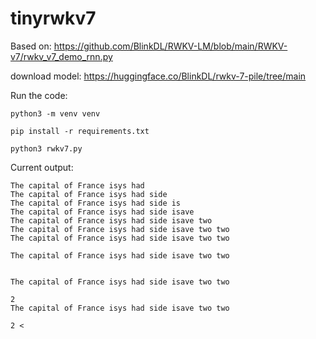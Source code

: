 # tinyrwkv7

Based on: https://github.com/BlinkDL/RWKV-LM/blob/main/RWKV-v7/rwkv_v7_demo_rnn.py

download model: https://huggingface.co/BlinkDL/rwkv-7-pile/tree/main

Run the code:
```
python3 -m venv venv

pip install -r requirements.txt 

python3 rwkv7.py 
```

Current output:
``` 
The capital of France isys had
The capital of France isys had side
The capital of France isys had side is
The capital of France isys had side isave
The capital of France isys had side isave two
The capital of France isys had side isave two two
The capital of France isys had side isave two two

The capital of France isys had side isave two two


The capital of France isys had side isave two two

2
The capital of France isys had side isave two two

2 <
```
